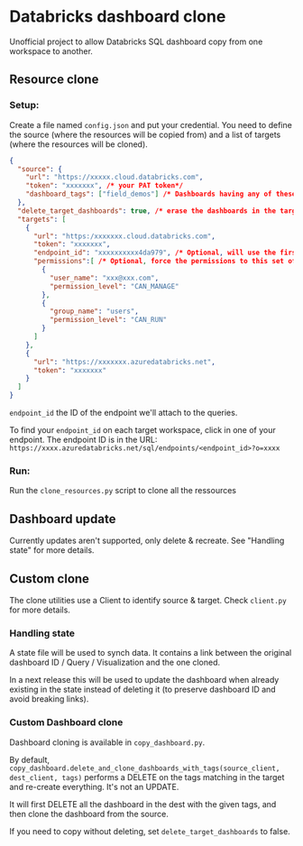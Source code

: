 # Databricks dashboard clone
Unofficial project to allow Databricks SQL dashboard copy from one workspace to another.

## Resource clone

### Setup:
Create a file named `config.json` and put your credential. You need to define the source (where the resources will be copied from) and a list of targets (where the resources will be cloned).

```json
{
  "source": {
    "url": "https://xxxxx.cloud.databricks.com",
    "token": "xxxxxxx", /* your PAT token*/
    "dashboard_tags": ["field_demos"] /* Dashboards having any of these tags matching will be first DELETED from the targets and then cloned from the SOURCE */
  },
  "delete_target_dashboards": true, /* erase the dashboards in the targets having the same tags. If false, won't do anything (might endup with duplicates). */
  "targets": [
    {
      "url": "https:/xxxxxxx.cloud.databricks.com",
      "token": "xxxxxxx",
      "endpoint_id": "xxxxxxxxxx4da979", /* Optional, will use the first endpoint available if not set. At least 1 endpoint must exist in the workspace.*/
      "permissions":[ /* Optional, force the permissions to this set of values. In this example add a CAN_RUN for All Users.*/
        {
          "user_name": "xxx@xxx.com",
          "permission_level": "CAN_MANAGE"
        },
        {
          "group_name": "users",
          "permission_level": "CAN_RUN"
        }
      ]
    },
    {
      "url": "https://xxxxxxx.azuredatabricks.net",
      "token": "xxxxxxx"
    }
  ]
}
```

`endpoint_id` the ID of the endpoint we'll attach to the queries.

To find your `endpoint_id` on each target workspace, click in one of your endpoint.
The endpoint ID is in the URL: `https://xxxx.azuredatabricks.net/sql/endpoints/<endpoint_id>?o=xxxx`

### Run:
Run the `clone_resources.py` script to clone all the ressources

## Dashboard update
Currently updates aren't supported, only delete & recreate. See "Handling state" for more details.

## Custom clone
The clone utilities use a Client to identify source & target. Check `client.py` for more details.
### Handling state
A state file will be used to synch data. It contains a link between the original dashboard ID / Query / Visualization and the one cloned.

In a next release this will be used to update the dashboard when already existing in the state instead of deleting it (to preserve dashboard ID and avoid breaking links).

### Custom Dashboard clone

Dashboard cloning is available in `copy_dashboard.py`.

By default, `copy_dashboard.delete_and_clone_dashboards_with_tags(source_client, dest_client, tags)` performs a DELETE on the tags matching in the target and re-create everything. It's not an UPDATE. 

It will first DELETE all the dashboard in the dest with the given tags, 
and then clone the dashboard from the source. 

If you need to copy without deleting, set `delete_target_dashboards` to false.



